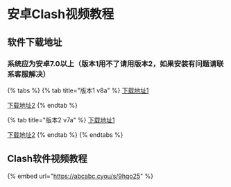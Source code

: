 # 安卓Clash视频教程

## 软件下载地址

### 系统应为安卓7.0以上（版本1用不了请用版本2，如果安装有问题请联系客服解决）

{% tabs %}
{% tab title="版本1 v8a" %}
[下载地址1](https://abcabc.cyou/s/dm1lnu)

[下载地址2](https://airnet.lanzoui.com/iAbHvq8jsub)
{% endtab %}

{% tab title="版本2 v7a" %}
[下载地址1](https://abcabc.cyou/s/3w1224)

[下载地址2](https://airnet.lanzoui.com/id9q6q8jsxe)
{% endtab %}
{% endtabs %}

## Clash软件视频教程

{% embed url="https://abcabc.cyou/s/9hqo25" %}



